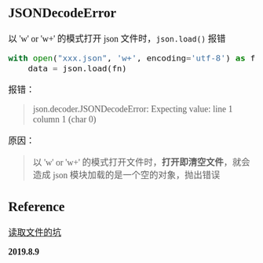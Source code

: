 <font size=4 face='楷体'>

## JSONDecodeError

以 'w' or 'w+' 的模式打开 json 文件时，`json.load()` 报错

```python
with open("xxx.json", 'w+', encoding='utf-8') as fn:
    data = json.load(fn)
```

报错：

> json.decoder.JSONDecodeError: Expecting value: line 1 column 1 (char 0)

原因：

> 以 'w' or 'w+' 的模式打开文件时，**打开即清空文件**，就会造成 json 模块加载的是一个空的对象，抛出错误

## Reference

[读取文件的坑](https://blog.csdn.net/longzhinuhou/article/details/86634949)

**2019.8.9**
